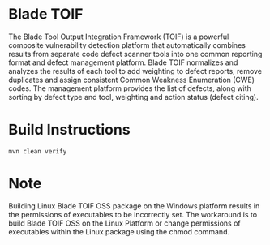 # Blade TOIF

The Blade Tool Output Integration Framework (TOIF) is a powerful composite
vulnerability detection platform that automatically combines results
from separate code defect scanner tools into one common reporting format
and defect management platform.  Blade TOIF normalizes and analyzes the results
of each tool to add weighting to defect reports, remove duplicates and assign
consistent Common Weakness Enumeration (CWE) codes.   The management platform
 provides the list of defects, along with sorting by defect type and tool,
 weighting and action status (defect citing).


# Build Instructions

```
mvn clean verify
```

# Note

Building Linux Blade TOIF OSS package on the Windows platform results in
the permissions of executables to be incorrectly set.  The workaround is to build Blade TOIF OSS on the Linux Platform or change permissions of executables within the Linux package using the chmod command.
